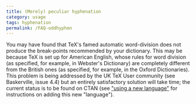 ```yaml
---
title: (Merely) peculiar hyphenation
category: usage
tags: hyphenation
permalink: /FAQ-oddhyphen
---
```


You may have found that TeX's famed automatic word-division does
not produce the break-points recommended by your dictionary. This may be
because TeX is set up for American English, whose rules for word
division (as specified, for example, in Webster's Dictionary) are
completely different from the British ones (as specified, for example,
in the Oxford Dictionaries). This problem is being addressed by the UK
TeX User community (see Baskerville, issue&nbsp;4.4) but an entirely
satisfactory solution will take time; the current status is to be
found on CTAN (see ["using a new language"](FAQ-newlang)
for instructions on adding this new "language").

